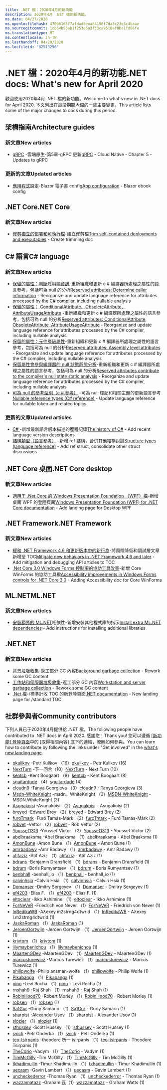 ```yaml
---
title: .NET 檔：2020年4月的新功能
description: 2020年4月 .NET 檔的新功能。
ms.date: 04/27/2020
ms.openlocfilehash: 47006165f7afdad5eea84196f7da3c23e3c4baae
ms.sourcegitcommit: 1cb64b53eb1f253e6a3f53ca9510ef0be1fd06fe
ms.translationtype: MT
ms.contentlocale: zh-TW
ms.lasthandoff: 04/29/2020
ms.locfileid: "82515256"
---
```

# <a name="net-docs-whats-new-for-april-2020"></a><span data-ttu-id="9a82f-103">.NET 檔：2020年4月的新功能</span><span class="sxs-lookup"><span data-stu-id="9a82f-103">.NET docs: What's new for April 2020</span></span>

<span data-ttu-id="9a82f-104">歡迎使用2020年4月 .NET 檔的新功能。</span><span class="sxs-lookup"><span data-stu-id="9a82f-104">Welcome to what's new in .NET docs for April 2020.</span></span> <span data-ttu-id="9a82f-105">本文列出在這段期間內檔的一些主要變更。</span><span class="sxs-lookup"><span data-stu-id="9a82f-105">This article lists some of the major changes to docs during this period.</span></span>

## <a name="architecture-guides"></a><span data-ttu-id="9a82f-106">架構指南</span><span class="sxs-lookup"><span data-stu-id="9a82f-106">Architecture guides</span></span>

### <a name="new-articles"></a><span data-ttu-id="9a82f-107">新文章</span><span class="sxs-lookup"><span data-stu-id="9a82f-107">New articles</span></span>

- <span data-ttu-id="9a82f-108">[gRPC](../architecture/cloud-native/grpc.md) -雲端原生-第5章-gRPC 更新</span><span class="sxs-lookup"><span data-stu-id="9a82f-108">[gRPC](../architecture/cloud-native/grpc.md) - Cloud Native - Chapter 5 - Updates to gRPC</span></span>

### <a name="updated-articles"></a><span data-ttu-id="9a82f-109">更新的文章</span><span class="sxs-lookup"><span data-stu-id="9a82f-109">Updated articles</span></span>

- <span data-ttu-id="9a82f-110">[應用程式](../architecture/blazor-for-web-forms-developers/config.md)設定-Blazor 電子書 config</span><span class="sxs-lookup"><span data-stu-id="9a82f-110">[App configuration](../architecture/blazor-for-web-forms-developers/config.md) - Blazor ebook config</span></span>

## <a name="net-core"></a><span data-ttu-id="9a82f-111">.NET Core</span><span class="sxs-lookup"><span data-stu-id="9a82f-111">.NET Core</span></span>

### <a name="new-articles"></a><span data-ttu-id="9a82f-112">新文章</span><span class="sxs-lookup"><span data-stu-id="9a82f-112">New articles</span></span>

- <span data-ttu-id="9a82f-113">[修剪獨立的部署和可執行檔](../core/deploying/trim-self-contained.md)-建立修剪檔</span><span class="sxs-lookup"><span data-stu-id="9a82f-113">[Trim self-contained deployments and executables](../core/deploying/trim-self-contained.md) - Create trimming doc</span></span>

## <a name="c-language"></a><span data-ttu-id="9a82f-114">C# 語言</span><span class="sxs-lookup"><span data-stu-id="9a82f-114">C# language</span></span>

### <a name="new-articles"></a><span data-ttu-id="9a82f-115">新文章</span><span class="sxs-lookup"><span data-stu-id="9a82f-115">New articles</span></span>

- <span data-ttu-id="9a82f-116">[保留的屬性：判斷呼叫端資訊](../csharp/language-reference/attributes/caller-information.md)-重新組織和更新 c # 編譯器所處理之屬性的語言參考，包括可為 null 的分析</span><span class="sxs-lookup"><span data-stu-id="9a82f-116">[Reserved attributes: Determine caller information](../csharp/language-reference/attributes/caller-information.md) - Reorganize and update language reference for attributes processed by the C# compiler, including nullable analysis</span></span>
- <span data-ttu-id="9a82f-117">[保留的屬性： ConditionalAttribute、ObsoleteAttribute、AttributeUsageAttribute](../csharp/language-reference/attributes/general.md) -重新組織和更新 c # 編譯器所處理之屬性的語言參考，包括可為 null 的分析</span><span class="sxs-lookup"><span data-stu-id="9a82f-117">[Reserved attributes: ConditionalAttribute, ObsoleteAttribute, AttributeUsageAttribute](../csharp/language-reference/attributes/general.md) - Reorganize and update language reference for attributes processed by the C# compiler, including nullable analysis</span></span>
- <span data-ttu-id="9a82f-118">[保留的屬性：元件層級屬性](../csharp/language-reference/attributes/global.md)-重新組織和更新 c # 編譯器所處理之屬性的語言參考，包括可為 null 的分析</span><span class="sxs-lookup"><span data-stu-id="9a82f-118">[Reserved attributes: Assembly level attributes](../csharp/language-reference/attributes/global.md) - Reorganize and update language reference for attributes processed by the C# compiler, including nullable analysis</span></span>
- <span data-ttu-id="9a82f-119">[保留屬性會參與編譯器的 null 狀態靜態分析](../csharp/language-reference/attributes/nullable-analysis.md)-重新組織和更新 c # 編譯器所處理之屬性的語言參考，包括可為 null 的分析</span><span class="sxs-lookup"><span data-stu-id="9a82f-119">[Reserved attributes contribute to the compiler's null state static analysis](../csharp/language-reference/attributes/nullable-analysis.md) - Reorganize and update language reference for attributes processed by the C# compiler, including nullable analysis</span></span>
- <span data-ttu-id="9a82f-120">[可為 null 的參考型別（c # 參考）](../csharp/language-reference/builtin-types/nullable-reference-types.md) -可為 null 標記和相關主題的更新語言參考</span><span class="sxs-lookup"><span data-stu-id="9a82f-120">[Nullable reference types (C# reference)](../csharp/language-reference/builtin-types/nullable-reference-types.md) - Update language reference for nullable token and related topics</span></span>

### <a name="updated-articles"></a><span data-ttu-id="9a82f-121">更新的文章</span><span class="sxs-lookup"><span data-stu-id="9a82f-121">Updated articles</span></span>

- <span data-ttu-id="9a82f-122">[C\# ](../csharp/whats-new/csharp-version-history.md) -新增最新語言版本描述的歷程記錄</span><span class="sxs-lookup"><span data-stu-id="9a82f-122">[The history of C\#](../csharp/whats-new/csharp-version-history.md) - Add recent language version descriptions</span></span>
- <span data-ttu-id="9a82f-123">[結構類型（語言參考）](../csharp/language-reference/builtin-types/struct.md) -新增 ref 結構，合併其他結構討論</span><span class="sxs-lookup"><span data-stu-id="9a82f-123">[Structure types (language reference)](../csharp/language-reference/builtin-types/struct.md) - Add ref struct, consolidate other struct discussions</span></span>

## <a name="net-core-desktop"></a><span data-ttu-id="9a82f-124">.NET Core 桌面</span><span class="sxs-lookup"><span data-stu-id="9a82f-124">.NET Core desktop</span></span>

### <a name="new-articles"></a><span data-ttu-id="9a82f-125">新文章</span><span class="sxs-lookup"><span data-stu-id="9a82f-125">New articles</span></span>

- <span data-ttu-id="9a82f-126">[適用于 .Net Core 的 Windows Presentation Foundation （WPF）檔](../desktop-wpf/index.yml)-新增桌面 WPF 的登陸頁面</span><span class="sxs-lookup"><span data-stu-id="9a82f-126">[Windows Presentation Foundation (WPF) for .NET Core documentation](../desktop-wpf/index.yml) - Add landing page for Desktop WPF</span></span>

## <a name="net-framework"></a><span data-ttu-id="9a82f-127">.NET Framework</span><span class="sxs-lookup"><span data-stu-id="9a82f-127">.NET Framework</span></span>

### <a name="new-articles"></a><span data-ttu-id="9a82f-128">新文章</span><span class="sxs-lookup"><span data-stu-id="9a82f-128">New articles</span></span>

- <span data-ttu-id="9a82f-129">[緩和 .NET Framework 4.6 和更新版本中的新行為](../framework/migration-guide/mitigations.md)-將風險降低和調試層文章新增至 TOC</span><span class="sxs-lookup"><span data-stu-id="9a82f-129">[Mitigate new behaviors in .NET Framework 4.6 and later](../framework/migration-guide/mitigations.md) - Add mitigation and debugging API articles to TOC</span></span>
- <span data-ttu-id="9a82f-130">[.Net Core 3.0 Windows Forms 控制項的協助工具改善](../framework/winforms/windows-forms-accessibility-improvements.md)-新增 Core WinForms 的協助工具檔</span><span class="sxs-lookup"><span data-stu-id="9a82f-130">[Accessibility improvements in Windows Forms controls for .NET Core 3.0](../framework/winforms/windows-forms-accessibility-improvements.md) - Adding Accessibility doc for Core WinForms</span></span>

## <a name="mlnet"></a><span data-ttu-id="9a82f-131">ML.NET</span><span class="sxs-lookup"><span data-stu-id="9a82f-131">ML.NET</span></span>

### <a name="new-articles"></a><span data-ttu-id="9a82f-132">新文章</span><span class="sxs-lookup"><span data-stu-id="9a82f-132">New articles</span></span>

- <span data-ttu-id="9a82f-133">[安裝額外的 ML.NET](../machine-learning/how-to-guides/install-extra-dependencies.md)相依性-新增安裝其他程式庫的指示</span><span class="sxs-lookup"><span data-stu-id="9a82f-133">[Install extra ML.NET dependencies](../machine-learning/how-to-guides/install-extra-dependencies.md) - Add instructions for installing additional libraries</span></span>

## <a name="net"></a><span data-ttu-id="9a82f-134">.NET</span><span class="sxs-lookup"><span data-stu-id="9a82f-134">.NET</span></span>

### <a name="new-articles"></a><span data-ttu-id="9a82f-135">新文章</span><span class="sxs-lookup"><span data-stu-id="9a82f-135">New articles</span></span>

- <span data-ttu-id="9a82f-136">[背景垃圾收集](../standard/garbage-collection/background-gc.md)-返工部分 GC 內容</span><span class="sxs-lookup"><span data-stu-id="9a82f-136">[Background garbage collection](../standard/garbage-collection/background-gc.md) - Rework some GC content</span></span>
- <span data-ttu-id="9a82f-137">[工作站和伺服器垃圾收集](../standard/garbage-collection/workstation-server-gc.md)-返工部分 GC 內容</span><span class="sxs-lookup"><span data-stu-id="9a82f-137">[Workstation and server garbage collection](../standard/garbage-collection/workstation-server-gc.md) - Rework some GC content</span></span>
- <span data-ttu-id="9a82f-138">[.Net 檔](../standard/index.yml)-/標準計收 TOC 的新登陸頁面</span><span class="sxs-lookup"><span data-stu-id="9a82f-138">[.NET documentation](../standard/index.yml) - New landing page for /standard TOC</span></span>

## <a name="community-contributors"></a><span data-ttu-id="9a82f-139">社群參與者</span><span class="sxs-lookup"><span data-stu-id="9a82f-139">Community contributors</span></span>

<span data-ttu-id="9a82f-140">下列人員已于2020年4月提供給 .NET 檔。</span><span class="sxs-lookup"><span data-stu-id="9a82f-140">The following people have contributed to .NET docs in April 2020.</span></span> <span data-ttu-id="9a82f-141">感謝您！</span><span class="sxs-lookup"><span data-stu-id="9a82f-141">Thank you!</span></span> <span data-ttu-id="9a82f-142">您可以遵循 [[新功能] 登陸頁面](index.yml)中的 [取得相關內容] 底下的連結，瞭解如何參與。</span><span class="sxs-lookup"><span data-stu-id="9a82f-142">You can learn how to contribute by following the links under "Get involved" in the [what's new landing page](index.yml).</span></span>

- <span data-ttu-id="9a82f-143">[pkulikov](https://github.com/pkulikov) -Petr Kulikov （16）</span><span class="sxs-lookup"><span data-stu-id="9a82f-143">[pkulikov](https://github.com/pkulikov) - Petr Kulikov (16)</span></span>
- <span data-ttu-id="9a82f-144">[NextTurn](https://github.com/NextTurn) -下一回合（10）</span><span class="sxs-lookup"><span data-stu-id="9a82f-144">[NextTurn](https://github.com/NextTurn) - Next Turn (10)</span></span>
- <span data-ttu-id="9a82f-145">[kentcb](https://github.com/kentcb) -Kent Boogaart （8）</span><span class="sxs-lookup"><span data-stu-id="9a82f-145">[kentcb](https://github.com/kentcb) - Kent Boogaart (8)</span></span>
- <span data-ttu-id="9a82f-146">[sguitardude](https://github.com/sguitardude) （4）</span><span class="sxs-lookup"><span data-stu-id="9a82f-146">[sguitardude](https://github.com/sguitardude) (4)</span></span>
- <span data-ttu-id="9a82f-147">[cloudn9](https://github.com/cloudn9) -Tanya Georgieva （3）</span><span class="sxs-lookup"><span data-stu-id="9a82f-147">[cloudn9](https://github.com/cloudn9) - Tanya Georgieva (3)</span></span>
- <span data-ttu-id="9a82f-148">[Msdn-WhiteKnight](https://github.com/MSDN-WhiteKnight) -msdn。WhiteKnight （3）</span><span class="sxs-lookup"><span data-stu-id="9a82f-148">[MSDN-WhiteKnight](https://github.com/MSDN-WhiteKnight) - MSDN.WhiteKnight (3)</span></span>
- <span data-ttu-id="9a82f-149">[Asugakoisi](https://github.com/Asugakoisi) -Asugakoisi （2）</span><span class="sxs-lookup"><span data-stu-id="9a82f-149">[Asugakoisi](https://github.com/Asugakoisi) - Asugakoisi (2)</span></span>
- <span data-ttu-id="9a82f-150">[breyed](https://github.com/breyed) -Edward Brey （2）</span><span class="sxs-lookup"><span data-stu-id="9a82f-150">[breyed](https://github.com/breyed) - Edward Brey (2)</span></span>
- <span data-ttu-id="9a82f-151">[furoTmark](https://github.com/furoTmark) -Furó Tamás-Márk （2）</span><span class="sxs-lookup"><span data-stu-id="9a82f-151">[furoTmark](https://github.com/furoTmark) -  Furó Tamás-Márk (2)</span></span>
- <span data-ttu-id="9a82f-152">[robvet](https://github.com/robvet) -Vettor （2）</span><span class="sxs-lookup"><span data-stu-id="9a82f-152">[robvet](https://github.com/robvet) - Rob Vettor (2)</span></span>
- <span data-ttu-id="9a82f-153">[Youssef1313](https://github.com/Youssef1313) -Youssef Victor （2）</span><span class="sxs-lookup"><span data-stu-id="9a82f-153">[Youssef1313](https://github.com/Youssef1313) - Youssef Victor (2)</span></span>
- <span data-ttu-id="9a82f-154">[abelbraaksma](https://github.com/abelbraaksma) -Abel Braaksma （1）</span><span class="sxs-lookup"><span data-stu-id="9a82f-154">[abelbraaksma](https://github.com/abelbraaksma) - Abel Braaksma (1)</span></span>
- <span data-ttu-id="9a82f-155">[AmonBune](https://github.com/AmonBune) -Amon Bune （1）</span><span class="sxs-lookup"><span data-stu-id="9a82f-155">[AmonBune](https://github.com/AmonBune) - Amon Bune (1)</span></span>
- <span data-ttu-id="9a82f-156">[amrbadawy](https://github.com/amrbadawy) -Amr Badawy （1）</span><span class="sxs-lookup"><span data-stu-id="9a82f-156">[amrbadawy](https://github.com/amrbadawy) - Amr Badawy (1)</span></span>
- <span data-ttu-id="9a82f-157">[atifaziz](https://github.com/atifaziz) -Atif Aziz （1）</span><span class="sxs-lookup"><span data-stu-id="9a82f-157">[atifaziz](https://github.com/atifaziz) - Atif Aziz (1)</span></span>
- <span data-ttu-id="9a82f-158">[bdrans](https://github.com/bdrans) -Benjamin Dransfield （1）</span><span class="sxs-lookup"><span data-stu-id="9a82f-158">[bdrans](https://github.com/bdrans) - Benjamin Dransfield (1)</span></span>
- <span data-ttu-id="9a82f-159">[bdrum](https://github.com/bdrum) -Boris Rumyantsev （1）</span><span class="sxs-lookup"><span data-stu-id="9a82f-159">[bdrum](https://github.com/bdrum) - Boris Rumyantsev (1)</span></span>
- <span data-ttu-id="9a82f-160">[benbhall](https://github.com/benbhall) -benhall_io （1）</span><span class="sxs-lookup"><span data-stu-id="9a82f-160">[benbhall](https://github.com/benbhall) - benhall_io (1)</span></span>
- <span data-ttu-id="9a82f-161">[calvinhsia](https://github.com/calvinhsia) -Calvin Hsia （1）</span><span class="sxs-lookup"><span data-stu-id="9a82f-161">[calvinhsia](https://github.com/calvinhsia) - Calvin Hsia (1)</span></span>
- <span data-ttu-id="9a82f-162">[Domanser](https://github.com/Domanser) -Dmitry Sergeyev （1）</span><span class="sxs-lookup"><span data-stu-id="9a82f-162">[Domanser](https://github.com/Domanser) - Dmitry Sergeyev (1)</span></span>
- <span data-ttu-id="9a82f-163">[ef4203](https://github.com/ef4203) -Elias F. （1）</span><span class="sxs-lookup"><span data-stu-id="9a82f-163">[ef4203](https://github.com/ef4203) - Elias F. (1)</span></span>
- <span data-ttu-id="9a82f-164">[eltociear](https://github.com/eltociear) -Ikko Ashimine （1）</span><span class="sxs-lookup"><span data-stu-id="9a82f-164">[eltociear](https://github.com/eltociear) - Ikko Ashimine (1)</span></span>
- <span data-ttu-id="9a82f-165">[ForNeVeR](https://github.com/ForNeVeR) -Friedrich von Never （1）</span><span class="sxs-lookup"><span data-stu-id="9a82f-165">[ForNeVeR](https://github.com/ForNeVeR) - Friedrich von Never (1)</span></span>
- <span data-ttu-id="9a82f-166">[InRedikaWB](https://github.com/InRedikaWB) -Aλexey m2strng4dtwrld （1）</span><span class="sxs-lookup"><span data-stu-id="9a82f-166">[InRedikaWB](https://github.com/InRedikaWB) - Aλexey I.m2strng4dtwrld (1)</span></span>
- <span data-ttu-id="9a82f-167">[JaskaRoman](https://github.com/JaskaRoman) （1）</span><span class="sxs-lookup"><span data-stu-id="9a82f-167">[JaskaRoman](https://github.com/JaskaRoman) (1)</span></span>
- <span data-ttu-id="9a82f-168">[JeroenOortwijn](https://github.com/JeroenOortwijn) -Jeroen Oortwijn （1）</span><span class="sxs-lookup"><span data-stu-id="9a82f-168">[JeroenOortwijn](https://github.com/JeroenOortwijn) - Jeroen Oortwijn (1)</span></span>
- <span data-ttu-id="9a82f-169">[krivtom](https://github.com/krivtom) （1）</span><span class="sxs-lookup"><span data-stu-id="9a82f-169">[krivtom](https://github.com/krivtom) (1)</span></span>
- <span data-ttu-id="9a82f-170">[lilymaybenichou](https://github.com/lilymaybenichou) （1）</span><span class="sxs-lookup"><span data-stu-id="9a82f-170">[lilymaybenichou](https://github.com/lilymaybenichou) (1)</span></span>
- <span data-ttu-id="9a82f-171">[MaartenGDev](https://github.com/MaartenGDev) -MaartenGDev （1）</span><span class="sxs-lookup"><span data-stu-id="9a82f-171">[MaartenGDev](https://github.com/MaartenGDev) - MaartenGDev (1)</span></span>
- <span data-ttu-id="9a82f-172">[marcusturewicz](https://github.com/marcusturewicz) -Marcus Turewicz （1）</span><span class="sxs-lookup"><span data-stu-id="9a82f-172">[marcusturewicz](https://github.com/marcusturewicz) - Marcus Turewicz (1)</span></span>
- <span data-ttu-id="9a82f-173">[philipwolfe](https://github.com/philipwolfe) -Philip ansman-wolfe （1）</span><span class="sxs-lookup"><span data-stu-id="9a82f-173">[philipwolfe](https://github.com/philipwolfe) - Philip Wolfe (1)</span></span>
- <span data-ttu-id="9a82f-174">[Pikabanga](https://github.com/Pikabanga) （1）</span><span class="sxs-lookup"><span data-stu-id="9a82f-174">[Pikabanga](https://github.com/Pikabanga) (1)</span></span>
- <span data-ttu-id="9a82f-175">[pino](https://github.com/pino) -Levi Rocha （1）</span><span class="sxs-lookup"><span data-stu-id="9a82f-175">[pino](https://github.com/pino) - Levi Rocha (1)</span></span>
- <span data-ttu-id="9a82f-176">[rnshah9](https://github.com/rnshah9) -Raj Shah （1）</span><span class="sxs-lookup"><span data-stu-id="9a82f-176">[rnshah9](https://github.com/rnshah9) - Raj Shah (1)</span></span>
- <span data-ttu-id="9a82f-177">[RobinHood70](https://github.com/RobinHood70) -Robert Morley （1）</span><span class="sxs-lookup"><span data-stu-id="9a82f-177">[RobinHood70](https://github.com/RobinHood70) - Robert Morley (1)</span></span>
- <span data-ttu-id="9a82f-178">[robsen](https://github.com/robsen) （1）</span><span class="sxs-lookup"><span data-stu-id="9a82f-178">[robsen](https://github.com/robsen) (1)</span></span>
- <span data-ttu-id="9a82f-179">[Sa1Gur](https://github.com/Sa1Gur) -Guriy Samarin （1）</span><span class="sxs-lookup"><span data-stu-id="9a82f-179">[Sa1Gur](https://github.com/Sa1Gur) - Guriy Samarin (1)</span></span>
- <span data-ttu-id="9a82f-180">[sharpist](https://github.com/sharpist) -Alexander Usov （1）</span><span class="sxs-lookup"><span data-stu-id="9a82f-180">[sharpist](https://github.com/sharpist) - Alexander Usov (1)</span></span>
- <span data-ttu-id="9a82f-181">[slozier](https://github.com/slozier) （1）</span><span class="sxs-lookup"><span data-stu-id="9a82f-181">[slozier](https://github.com/slozier) (1)</span></span>
- <span data-ttu-id="9a82f-182">[sthussey](https://github.com/sthussey) -Scott Hussey （1）</span><span class="sxs-lookup"><span data-stu-id="9a82f-182">[sthussey](https://github.com/sthussey) - Scott Hussey (1)</span></span>
- <span data-ttu-id="9a82f-183">[svick](https://github.com/svick) -Petr Onderka （1）</span><span class="sxs-lookup"><span data-stu-id="9a82f-183">[svick](https://github.com/svick) - Petr Onderka (1)</span></span>
- <span data-ttu-id="9a82f-184">[teo-tsirpanis](https://github.com/teo-tsirpanis) -theodore 所一 tsirpanis （1）</span><span class="sxs-lookup"><span data-stu-id="9a82f-184">[teo-tsirpanis](https://github.com/teo-tsirpanis) - Theodore Tsirpanis (1)</span></span>
- <span data-ttu-id="9a82f-185">[TheCorio](https://github.com/TheCorio) -Vadym （1）</span><span class="sxs-lookup"><span data-stu-id="9a82f-185">[TheCorio](https://github.com/TheCorio) - Vadym (1)</span></span>
- <span data-ttu-id="9a82f-186">[TimMcGilly](https://github.com/TimMcGilly) -Tim McGilly （1）</span><span class="sxs-lookup"><span data-stu-id="9a82f-186">[TimMcGilly](https://github.com/TimMcGilly) - Tim McGilly (1)</span></span>
- <span data-ttu-id="9a82f-187">[tkhadimullin](https://github.com/tkhadimullin) -Timur Khadimullin （1）</span><span class="sxs-lookup"><span data-stu-id="9a82f-187">[tkhadimullin](https://github.com/tkhadimullin) - Timur Khadimullin (1)</span></span>
- <span data-ttu-id="9a82f-188">[uecasm](https://github.com/uecasm) -Gavin Lambert （1）</span><span class="sxs-lookup"><span data-stu-id="9a82f-188">[uecasm](https://github.com/uecasm) - Gavin Lambert (1)</span></span>
- <span data-ttu-id="9a82f-189">[uncheckederror](https://github.com/uncheckederror) -Thomas Ryan （1）</span><span class="sxs-lookup"><span data-stu-id="9a82f-189">[uncheckederror](https://github.com/uncheckederror) - Thomas Ryan (1)</span></span>
- <span data-ttu-id="9a82f-190">[wazzamatazz](https://github.com/wazzamatazz) -Graham 瓦（1）</span><span class="sxs-lookup"><span data-stu-id="9a82f-190">[wazzamatazz](https://github.com/wazzamatazz) - Graham Watts (1)</span></span>
